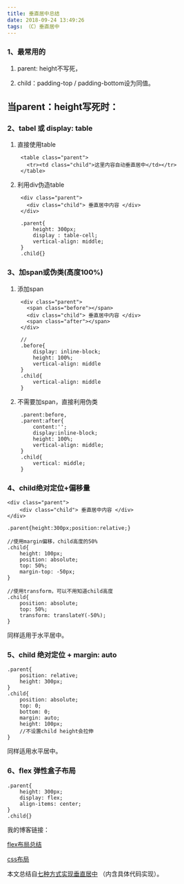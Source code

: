 ```yaml
---
title: 垂直居中总结
date: 2018-09-24 13:49:26
tags: （C）垂直居中
---
```

### 1、最常用的
1. parent: height不写死，

2. child：padding-top / padding-bottom设为同值。

## 当parent：height写死时：

### 2、tabel 或 display: table
1. 直接使用table

		<table class="parent">
		  <tr><td class="child">这里内容自动垂直居中</td></tr>
		</table>

2. 利用div伪造table
	
		<div class="parent">
		  <div class="child"> 垂直居中内容 </div>
		</div>

		.parent{
			height: 300px; 
			display : table-cell;
			vertical-align: middle;
		}
		.child{}
	

### 3、加span或伪类(高度100%)
1. 添加span


		<div class="parent">
		  <span class="before"></span>
		  <div class="child"> 垂直居中内容 </div>
		  <span class="after"></span>
		</div>
		
		//
		.before{
			display: inline-block;
			height: 100%;
			vertical-align: middle
		}
		.child{
			vertical-align: middle
		}

2. 不需要加span，直接利用伪类
	
		.parent:before,
		.parent:after{
		    content:'';
		    display:inline-block;
		    height: 100%;
		    vertical-align: middle;
		}
		.child{
		    vertical: middle;
		}

### 4、child绝对定位+偏移量

	<div class="parent">
		<div class="child"> 垂直居中内容 </div>
	</div>

	.parent{height:300px;position:relative;}

	//使用margin偏移，child高度的50%
	.child{
		height: 100px;
		position: absolute;
		top: 50%;
		margin-top: -50px;
	}

	//使用transform，可以不用知道child高度
	.child{
		position: absolute;
		top: 50%;
		transform: translateY(-50%);
	}

同样适用于水平居中。

### 5、child 绝对定位 + margin: auto

	.parent{
		position: relative;
		height: 300px;
	}
	.child{
		position: absolute;
		top: 0;
		bottom: 0;
		margin: auto;
		height: 100px;
		//不设置child height会拉伸
	}

同样适用水平居中。

### 6、flex 弹性盒子布局

	.parent{
		height: 300px;
		display: flex;
		align-items: center;
	}
	.child{}

我的博客链接：

[flex布局总结](https://lxiaox.github.io/2018/09/21/flex%E5%B8%83%E5%B1%80%E6%80%BB%E7%BB%93/)

[css布局](https://lxiaox.github.io/2018/05/27/css%E5%B8%83%E5%B1%80/)

本文总结自[七种方式实现垂直居中](https://jscode.me/t/topic/1936) （内含具体代码实现）。
